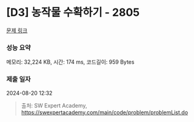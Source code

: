 # [D3] 농작물 수확하기 - 2805 

[문제 링크](https://swexpertacademy.com/main/code/problem/problemDetail.do?contestProbId=AV7GLXqKAWYDFAXB) 

### 성능 요약

메모리: 32,224 KB, 시간: 174 ms, 코드길이: 959 Bytes

### 제출 일자

2024-08-20 12:32



> 출처: SW Expert Academy, https://swexpertacademy.com/main/code/problem/problemList.do